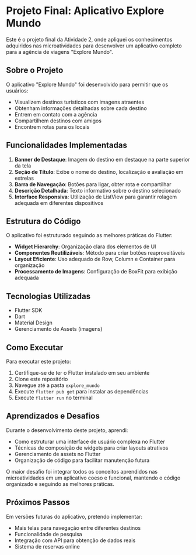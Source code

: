 # Projeto Final: Aplicativo Explore Mundo

Este é o projeto final da Atividade 2, onde apliquei os conhecimentos adquiridos nas microatividades para desenvolver um aplicativo completo para a agência de viagens "Explore Mundo".

## Sobre o Projeto

O aplicativo "Explore Mundo" foi desenvolvido para permitir que os usuários:
- Visualizem destinos turísticos com imagens atraentes
- Obtenham informações detalhadas sobre cada destino
- Entrem em contato com a agência
- Compartilhem destinos com amigos
- Encontrem rotas para os locais

## Funcionalidades Implementadas

1. **Banner de Destaque**: Imagem do destino em destaque na parte superior da tela
2. **Seção de Título**: Exibe o nome do destino, localização e avaliação em estrelas
3. **Barra de Navegação**: Botões para ligar, obter rota e compartilhar
4. **Descrição Detalhada**: Texto informativo sobre o destino selecionado
5. **Interface Responsiva**: Utilização de ListView para garantir rolagem adequada em diferentes dispositivos

## Estrutura do Código

O aplicativo foi estruturado seguindo as melhores práticas do Flutter:

- **Widget Hierarchy**: Organização clara dos elementos de UI
- **Componentes Reutilizáveis**: Método para criar botões reaproveitáveis
- **Layout Eficiente**: Uso adequado de Row, Column e Container para organização
- **Processamento de Imagens**: Configuração de BoxFit para exibição adequada

## Tecnologias Utilizadas

- Flutter SDK
- Dart
- Material Design
- Gerenciamento de Assets (imagens)

## Como Executar

Para executar este projeto:

1. Certifique-se de ter o Flutter instalado em seu ambiente
2. Clone este repositório
3. Navegue até a pasta `explore_mundo`
4. Execute `flutter pub get` para instalar as dependências
5. Execute `flutter run` no terminal

## Aprendizados e Desafios

Durante o desenvolvimento deste projeto, aprendi:

- Como estruturar uma interface de usuário complexa no Flutter
- Técnicas de composição de widgets para criar layouts atrativos
- Gerenciamento de assets no Flutter
- Organização de código para facilitar manutenção futura

O maior desafio foi integrar todos os conceitos aprendidos nas microatividades em um aplicativo coeso e funcional, mantendo o código organizado e seguindo as melhores práticas.

## Próximos Passos

Em versões futuras do aplicativo, pretendo implementar:

- Mais telas para navegação entre diferentes destinos
- Funcionalidade de pesquisa
- Integração com API para obtenção de dados reais
- Sistema de reservas online 
